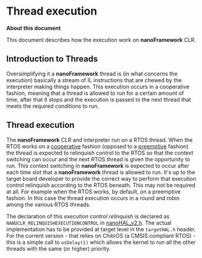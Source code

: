 # Thread execution

**About this document**

This document describes how the execution work on **nanoFramework** CLR.


## Introduction to Threads

Oversimplifying it a **nanoFramework** thread is (in what concerns the execution) basically a stream of IL instructions that are chewed by the interpreter making  things happen.
This execution occurs in a cooperative fashion, meaning that a thread is allowed to run for a certain amount of time, after that it stops and the execution is passed to the next thread that meets the required conditions to run.


## Thread execution

The **nanoFramework** CLR and interpreter run on a RTOS thread. When the RTOS works on a [cooperative](https://en.wikipedia.org/wiki/Computer_multitasking#Cooperative_multitasking) fashion (opposed to a [preemptive](https://en.wikipedia.org/wiki/Computer_multitasking#Preemptive_multitasking) fashion) the thread is expected to relinquish control to the RTOS so that the context switching can occur and the next RTOS thread is given the opportunity to run.
This context switching in **nanoFramework** is expected to occur after each time slot that a **nanoFramework** thread is allowed to run.
It's up to the target board developer to provide the correct way to perform that execution control relinquish according to the RTOS beneath.
This may not be required at all. For example when the RTOS works, by default, on a preemptive fashion. In this case the thread execution occurs in a round and robin among the various RTOS threads. 

The declaration of this _execution control relinquish_ is declared as `NANOCLR_RELINQUISHEXECUTIONCONTROL` in [nanoHAL_v2.h](../../src/HAL/Include/nanoHAL_v2.h). The actual implementation has to be provided at target level in the `targetHAL.h` header.
For the current version - that relies on ChibiOS (a CMSIS compliant RTOS) - this is a simple call to `osDelay(1)` which allows the kernel to run all the other threads with the same (or higher) priority.
